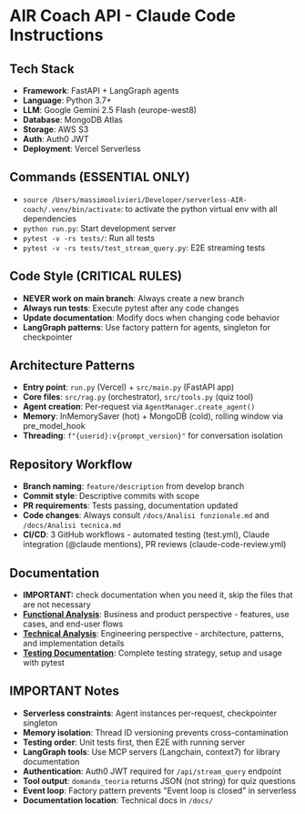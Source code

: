 # AIR Coach API - Claude Code Instructions

## Tech Stack
- **Framework**: FastAPI + LangGraph agents
- **Language**: Python 3.7+
- **LLM**: Google Gemini 2.5 Flash (europe-west8)
- **Database**: MongoDB Atlas
- **Storage**: AWS S3
- **Auth**: Auth0 JWT
- **Deployment**: Vercel Serverless

## Commands (ESSENTIAL ONLY)
- `source /Users/massimoolivieri/Developer/serverless-AIR-coach/.venv/bin/activate`: to activate the python virtual env with all dependencies
- `python run.py`: Start development server
- `pytest -v -rs tests/`: Run all tests
- `pytest -v -rs tests/test_stream_query.py`: E2E streaming tests

## Code Style (CRITICAL RULES)
- **NEVER work on main branch**: Always create a new branch
- **Always run tests**: Execute pytest after any code changes
- **Update documentation**: Modify docs when changing code behavior
- **LangGraph patterns**: Use factory pattern for agents, singleton for checkpointer

## Architecture Patterns
- **Entry point**: `run.py` (Vercel) + `src/main.py` (FastAPI app)
- **Core files**: `src/rag.py` (orchestrator), `src/tools.py` (quiz tool)
- **Agent creation**: Per-request via `AgentManager.create_agent()`
- **Memory**: InMemorySaver (hot) + MongoDB (cold), rolling window via pre_model_hook
- **Threading**: `f"{userid}:v{prompt_version}"` for conversation isolation

## Repository Workflow
- **Branch naming**: `feature/description` from develop branch
- **Commit style**: Descriptive commits with scope
- **PR requirements**: Tests passing, documentation updated
- **Code changes**: Always consult `/docs/Analisi funzionale.md` and `/docs/Analisi tecnica.md`
- **CI/CD**: 3 GitHub workflows - automated testing (test.yml), Claude integration (@claude mentions), PR reviews (claude-code-review.yml)

## Documentation
- **IMPORTANT:** check documentation when you need it, skip the files that are not necessary
- **[Functional Analysis](docs/FUNCTIONAL.md)**: Business and product perspective - features, use cases, and end-user flows
- **[Technical Analysis](docs/TECNICAL.md)**: Engineering perspective - architecture, patterns, and implementation details
- **[Testing Documentation](tests/README.md)**: Complete testing strategy, setup and usage with pytest

## IMPORTANT Notes
- **Serverless constraints**: Agent instances per-request, checkpointer singleton
- **Memory isolation**: Thread ID versioning prevents cross-contamination
- **Testing order**: Unit tests first, then E2E with running server
- **LangGraph tools**: Use MCP servers (Langchain, context7) for library documentation
- **Authentication**: Auth0 JWT required for `/api/stream_query` endpoint
- **Tool output**: `domanda_teoria` returns JSON (not string) for quiz questions
- **Event loop**: Factory pattern prevents "Event loop is closed" in serverless
- **Documentation location**: Technical docs in `/docs/`
